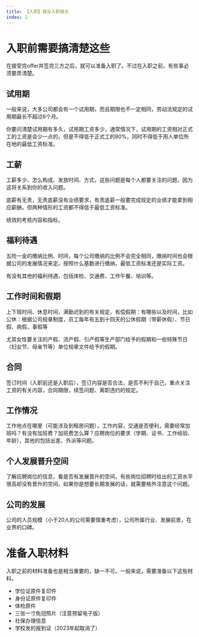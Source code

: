 ```yaml
---
title: 【入职】就业入职相关
index: 1
---
```


# 入职前需要搞清楚这些

在接受完offer并签完三方之后，就可以准备入职了。不过在入职之前，有些事必须要弄清楚。

## 试用期

一般来说，大多公司都会有一个试用期，而且期限也不一定相同，劳动法规定的试用期最长不超过6个月。

你要问清楚试用期有多久，试用期工资多少，通常情况下，试用期的工资相对正式工的工资是会少一点的，但是不得低于正式工的80%，同时不得低于用人单位所在地的最低工资标准。

## 工薪

工薪多少、怎么构成、发放时间、方式，这些问题是每个人都要关注的问题，因为这将关系到你的收入问题。

底薪有无责，无责底薪没有业绩要求，有责底薪一般要完成规定的业绩才能拿到相应薪酬，但两种情形的工资都不得低于最低工资标准。

绩效的考核内容和指标。

## 福利待遇

五险一金的缴纳比例、时间，每个公司缴纳的比例不会完全相同，缴纳时间也会根据公司的发展情况来定。按照什么基数进行缴纳，最低工资标准还是实际工资。

有没有其他的福利待遇，包括体检、交通费、工作午餐、培训等。

## 工作时间和假期

上下班时间、休息时间，满勤迟到的有关规定，有偿假期：有哪些以及时间，比如公休：根据公司规章制度，员工每年有五到十四天的公休假期（带薪休假）、节日假、病假、事假等

尤其女性要关注的产假、流产假、引产假等生产部门给予的假期和一些特殊节日（妇女节、母亲节等）单位规章文件给予的假期。

## 合同

签订时间（入职前还是入职后），签订内容是否合法，是否不利于自己，重点关注工资的有关内容，合同期限，续签问题、离职违约的规定。

## 工作情况

工作地点在哪里（可能涉及到租房问题），工作内容，交通是否便利，需要经常加班吗？有没有加班费？加班费怎么算？应聘岗位的要求（学期、证书、工作经验、年龄），其他的包括出差、外派等问题。

## 个人发展晋升空间

了解应聘岗位的信息，看是否有发展晋升的空间，有些岗位招聘时给出的工资水平很高却没有晋升的空间，如果你是想要长期发展的话，就需要格外注意这个问题。

## 公司的发展

公司的人员规模（小于20人的公司需要慎重考虑），公司所属行业、发展前景，在业界的口碑。

# 准备入职材料

入职之前的材料准备也是相当重要的，缺一不可。一般来说，需要准备以下这些材料。

- 学位证原件复印件
- 身份证原件复印件
- 体检原件
- 三张一寸免冠照片（注意预留电子版）
- 社保办理信息
- 学校发的报到证（2023年起取消了）